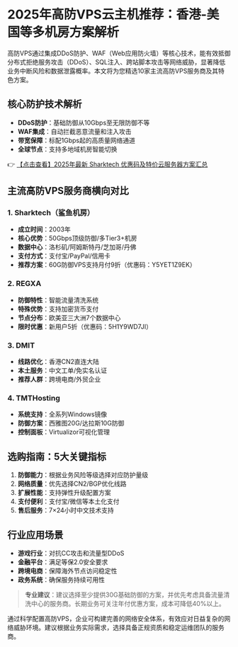 # 2025年高防VPS云主机推荐：香港-美国等多机房方案解析

高防VPS通过集成DDoS防护、WAF（Web应用防火墙）等核心技术，能有效抵御分布式拒绝服务攻击（DDoS）、SQL注入、跨站脚本攻击等网络威胁，显著降低业务中断风险和数据泄露概率。本文将为您精选10家主流高防VPS服务商及其特色方案。

## 核心防护技术解析
- **DDoS防护**：基础防御从10Gbps至无限防御不等
- **WAF集成**：自动拦截恶意流量和注入攻击
- **带宽保障**：标配1Gbps起的高质量网络通道
- **全球节点**：支持多地域机房智能切换

👉 [【点击查看】2025年最新 Sharktech 优惠码及特价云服务器方案汇总](https://bit.ly/Sharktech)

## 主流高防VPS服务商横向对比

### 1. Sharktech（鲨鱼机房）
- **成立时间**：2003年
- **核心优势**：50Gbps顶级防御/多Tier3+机房
- **数据中心**：洛杉矶/阿姆斯特丹/芝加哥/丹佛
- **支付方式**：支付宝/PayPal/信用卡
- **推荐方案**：60G防御VPS支持月付9折（优惠码：Y5YET1Z9EK）

### 2. REGXA
- **防御特性**：智能流量清洗系统
- **特殊优势**：支持加密货币支付
- **节点分布**：欧美亚三大洲7个数据中心
- **限时优惠**：新用户5折（优惠码：5H1Y9WD7JI）

### 3. DMIT
- **线路优化**：香港CN2直连大陆
- **本土服务**：中文工单/免实名认证
- **推荐人群**：跨境电商/外贸企业

### 4. TMTHosting
- **系统支持**：全系列Windows镜像
- **防御方案**：西雅图20G/达拉斯10G防御
- **控制面板**：Virtualizor可视化管理

## 选购指南：5大关键指标
1. **防御能力**：根据业务风险等级选择对应防护量级
2. **网络质量**：优先选择CN2/BGP优化线路
3. **扩展性能**：支持弹性升级配置方案
4. **支付便利**：支付宝/微信等本土化支付
5. **售后服务**：7×24小时中文技术支持

## 行业应用场景
- **游戏行业**：对抗CC攻击和流量型DDoS
- **金融平台**：满足等保2.0安全要求
- **跨境电商**：保障海外节点访问稳定性
- **政务系统**：确保服务持续可用性

> **专业建议**：建议选择至少提供30G基础防御的方案，并优先考虑具备流量清洗中心的服务商。长期业务可关注年付优惠方案，成本可降低40%以上。

通过科学配置高防VPS，企业可构建完善的网络安全体系，有效应对日益复杂的网络威胁环境。建议根据业务实际需求，选择具备正规资质和稳定运维团队的服务商。